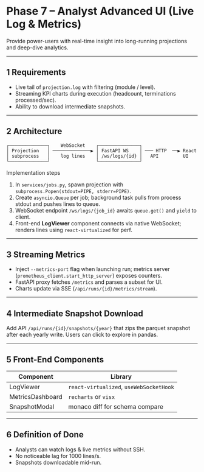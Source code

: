 # Phase 7 – Analyst Advanced UI (Live Log & Metrics)

Provide power-users with real-time insight into long-running projections and deep-dive analytics.

---
## 1  Requirements
* Live tail of `projection.log` with filtering (module / level).
* Streaming KPI charts during execution (headcount, terminations processed/sec).
* Ability to download intermediate snapshots.

---
## 2  Architecture
```
┌──────────────┐    WebSocket    ┌───────────────┐
│ Projection   │ ──────────────▶ │ FastAPI WS    │ ─── HTTP  ──▶ React
│ subprocess   │    log lines    │ /ws/logs/{id} │   API         UI
└──────────────┘                 └───────────────┘
```
Implementation steps
1. In `services/jobs.py`, spawn projection with `subprocess.Popen(stdout=PIPE, stderr=PIPE)`.
2. Create `asyncio.Queue` per job; background task pulls from process stdout and pushes lines to queue.
3. WebSocket endpoint `/ws/logs/{job_id}` awaits `queue.get()` and `yield` to client.
4. Front-end **LogViewer** component connects via native WebSocket; renders lines using `react-virtualized` for perf.

---
## 3  Streaming Metrics
* Inject `--metrics-port` flag when launching run; metrics server (`prometheus_client.start_http_server`) exposes counters.
* FastAPI proxy fetches `/metrics` and parses a subset for UI.
* Charts update via SSE (`/api/runs/{id}/metrics/stream`).

---
## 4  Intermediate Snapshot Download
Add API `/api/runs/{id}/snapshots/{year}` that zips the parquet snapshot after each yearly write.
Users can click to explore in pandas.

---
## 5  Front-End Components
| Component | Library |
|-----------|---------|
| LogViewer | `react-virtualized`, `useWebSocketHook` |
| MetricsDashboard | `recharts` or `visx` |
| SnapshotModal | monaco diff for schema compare |

---
## 6  Definition of Done
- Analysts can watch logs & live metrics without SSH.
- No noticeable lag for 1000 lines/s.
- Snapshots downloadable mid-run.
